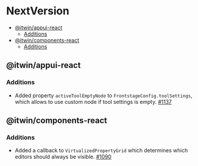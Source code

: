 # NextVersion <!-- omit from toc -->

- [@itwin/appui-react](#itwinappui-react)
  - [Additions](#additions)
- [@itwin/components-react](#itwincomponents-react)
  - [Additions](#additions-1)

## @itwin/appui-react

### Additions

- Added property `activeToolEmptyNode` to `FrontstageConfig.toolSettings`, which allows to use custom node if tool settings is empty. [#1137](https://github.com/iTwin/appui/pull/1137)

## @itwin/components-react

### Additions

- Added a callback to `VirtualizedPropertyGrid` which determines which editors should always be visible. [#1090](https://github.com/iTwin/appui/pull/1090)
